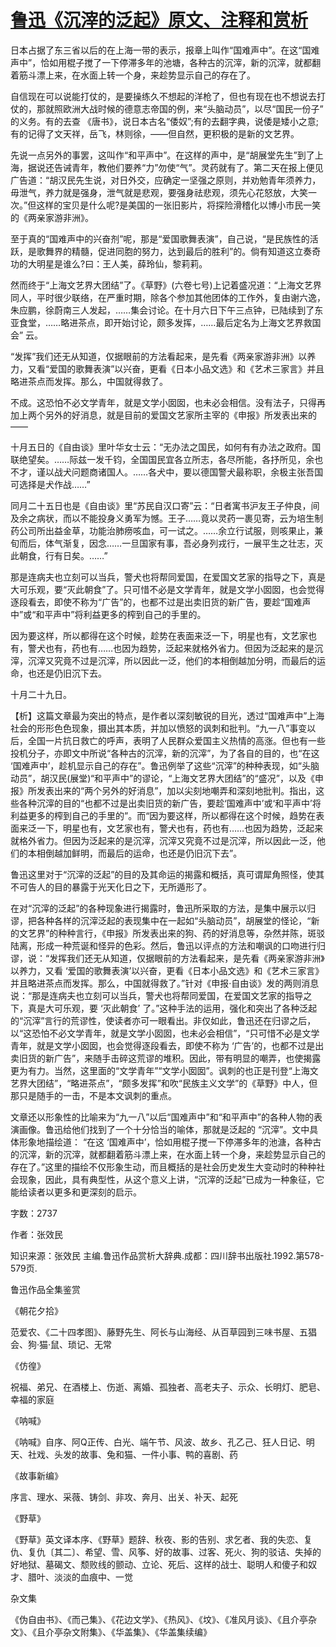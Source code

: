 # [鲁迅《沉滓的泛起》原文、注释和赏析](https://www.vrrw.net/wx/9634.html)

日本占据了东三省以后的在上海一带的表示，报章上叫作“国难声中”。在这“国难声中”，恰如用棍子搅了一下停滞多年的池塘，各种古的沉滓，新的沉滓，就都翻着筋斗漂上来，在水面上转一个身，来趁势显示自己的存在了。

自信现在可以说能打仗的，是要操练久不想起的洋枪了，但也有现在也不想说去打仗的，那就照欧洲大战时候的德意志帝国的例，来“头脑动员”，以尽“国民一份子” 的义务。有的去查 《唐书》，说日本古名“倭奴”;有的去翻字典，说倭是矮小之意;有的记得了文天祥，岳飞，林则徐，——但自然，更积极的是新的文艺界。

先说一点另外的事罢，这叫作“和平声中”。在这样的声中，是“胡展堂先生”到了上海，据说还告诫青年，教他们要养“力”勿使“气”。灵药就有了。第二天在报上便见广告道：“胡汉民先生说，对日外交，应确定一坚强之原则，并劝勉青年须养力，毋泄气，养力就是强身，泄气就是悲观，要强身祛悲观，须先心花怒放，大笑一次。”但这样的宝贝是什么呢?是美国的一张旧影片，将探险滑稽化以博小市民一笑的《两亲家游非洲》。

至于真的“国难声中的兴奋剂”呢，那是“爱国歌舞表演”，自己说，“是民族性的活跃，是歌舞界的精髓，促进同胞的努力，达到最后的胜利”的。倘有知道这立奏奇功的大明星是谁么?曰：王人美，薛玲仙，黎莉莉。

然而终于“上海文艺界大团结”了。《草野》(六卷七号)上记着盛况道：“上海文艺界同人，平时很少联络，在严重时期，除各个参加其他团体的工作外，复由谢六逸，朱应鹏，徐蔚南三人发起，……集会讨论。在十月六日下午三点钟，已陆续到了东亚食堂，……略进茶点，即开始讨论，颇多发挥，……最后定名为上海文艺界救国会” 云。

“发挥”我们还无从知道，仅据眼前的方法看起来，是先看《两亲家游非洲》以养力，又看“爱国的歌舞表演”以兴奋，更看《日本小品文选》和《艺术三家言》并且略进茶点而发挥。那么，中国就得救了。

不成。这恐怕不必文学青年，就是文学小囡囡，也未必会相信。没有法子，只得再加上两个另外的好消息，就是目前的爱国文艺家所主宰的《申报》所发表出来的——

十月五日的《自由谈》里叶华女士云：“无办法之国民，如何有有办法之政府。国联绝望矣。……际兹一发千钧，全国国民宜各立所志，各尽所能，各抒所见，余也不才，谨以战犬问题商诸国人。……各犬中，要以德国警犬最称职，余极主张吾国可选择是犬作战……”

同月二十五日也是《自由谈》里“苏民自汉口寄”云：“日者寓书沪友王子仲良，间及余之病状，而以不能投身义勇军为憾。王子……竟以灵药一裹见寄，云为培生制药公司所出益金草，功能治肺痨咳血，可一试之。……余立行试服，则咳果止，兼旬而后，体气渐复，因念……一旦国家有事，吾必身列戎行，一展平生之壮志，灭此朝食，行有日矣。……”

那是连病夫也立刻可以当兵，警犬也将帮同爱国，在爱国文艺家的指导之下，真是大可乐观，要“灭此朝食”了。只可惜不必是文学青年，就是文学小囡囡，也会觉得逐段看去，即使不称为“广告”的，也都不过是出卖旧货的新广告，要趁“国难声中”或“和平声中”将利益更多的榨到自己的手里的。

因为要这样，所以都得在这个时候，趁势在表面来泛一下，明星也有，文艺家也有，警犬也有，药也有……也因为趋势，泛起来就格外省力。但因为泛起来的是沉滓，沉滓又究竟不过是沉滓，所以因此一泛，他们的本相倒越加分明，而最后的运命，也还是仍旧沉下去。

十月二十九日。



【析】这篇文章最为突出的特点，是作者以深刻敏锐的目光，透过“国难声中”上海社会的形形色色现象，摄出其本质，并加以愤怒的讽刺和批判。“九一八”事变以后，全国一片抗日救亡的呼声，表明了人民群众爱国主义热情的高涨。但也有一些投机分子，亦即文中所说“各种古的沉滓，新的沉滓”，为了各自的目的，也“在这 ‘国难声中’，趁机显示自己的存在”。鲁迅例举了这些“沉滓”的种种表现，如“头脑动员”，胡汉民(展堂)“和平声中”的谬论，“上海文艺界大团结”的“盛况”，以及《申报》所发表出来的“两个另外的好消息”，加以尖刻地嘲弄和深刻地批判。指出，这些各种沉滓的目的“也都不过是出卖旧货的新广告，要趁‘国难声中’或‘和平声中’将利益更多的榨到自己的手里的”。而“因为要这样，所以都得在这个时候，趋势在表面来泛一下，明星也有，文艺家也有，警犬也有，药也有……也因为趋势，泛起来就格外省力。但因为泛起来的是沉滓，沉滓又究竟不过是沉滓，所以因此一泛，他们的本相倒越加鲜明，而最后的运命，也还是仍旧沉下去”。

鲁迅这里对于“沉滓的泛起”的目的及其命运的揭露和概括，真可谓犀角照怪，使其不可告人的目的暴露于光天化日之下，无所遁形了。

在对“沉滓的泛起”的各种现象进行揭露时，鲁迅所采取的方法，是集中展示以归谬，把各种各样的沉滓泛起的表现集中在一起如“头脑动员”，胡展堂的怪论，“新的文艺界”的种种言行，《申报》所发表出来的狗、药的好消息等，杂然并陈，斑驳陆离，形成一种荒诞和怪异的色彩。然后，鲁迅以评点的方法和嘲讽的口吻进行归谬，说：“发挥我们还无从知道，仅据眼前的方法看起来，是先看《两亲家游非洲》以养力，又看 ‘爱国的歌舞表演’以兴奋，更看《日本小品文选》和《艺术三家言》并且略进茶点而发挥。那么，中国就得救了。”针对《申报·自由谈》发的两则消息说：“那是连病夫也立刻可以当兵，警犬也将帮同爱国，在爱国文艺家的指导之下，真是大可乐观，要 ‘灭此朝食’ 了。”这种手法的运用，强化和突出了各种泛起的“沉滓”言行的荒谬性，使读者亦可一眼看出。非仅如此，鲁迅还在归谬之后，以“这恐怕不必文学青年，就是文学小囡囡，也未必会相信”，“只可惜不必是文学青年，就是文学小囡囡，也会觉得逐段看去，即使不称为 ‘广告’的，也都不过是出卖旧货的新广告”，来随手击碎这荒谬的堆积。因此，带有明显的嘲弄，也使揭露更为有力。当然，这里面的“文学青年”“文学小囡囡”。讽刺的也正是刊登“上海文艺界大团结”，“略进茶点”，“颇多发挥”和吹“民族主义文学”的《草野》中人，但那只是随手的一击，不是本文讽刺的重点。

文章还以形象性的比喻来为“九一八”以后“国难声中”和“和平声中”的各种人物的表演画像。鲁迅给他们找到了一个十分恰当的喻体，那就是泛起的 “沉滓”。文中具体形象地描绘道： “在这 ‘国难声中’，恰如用棍子搅一下停滞多年的池溏，各种古的沉滓，新的沉滓，就都翻着筋斗漂上来，在水面上转一个身，来趁势显示自己的存在了。”这里的描绘不仅形象生动，而且概括的是社会历史发生大变动时的种种社会现象，因此，具有典型性，从这个意义上讲，“沉滓的泛起”已成为一种象征，它能给读者以更多和更深刻的启示。

字数：2737

作者：张效民

知识来源：张效民 主编.鲁迅作品赏析大辞典.成都：四川辞书出版社.1992.第578-579页.

鲁迅作品全集鉴赏

《朝花夕拾》

范爱农、《二十四孝图》、藤野先生、阿长与山海经、从百草园到三味书屋、五猖会、狗·猫·鼠、琐记、无常

《仿徨》

祝福、弟兄、在酒楼上、伤逝、离婚、孤独者、高老夫子、示众、长明灯、肥皂、幸福的家庭

《呐喊》

《呐喊》自序、阿Q正传、白光、端午节、风波、故乡、孔乙己、狂人日记、明天、社戏、头发的故事、兔和猫、一件小事、鸭的喜剧、药

《故事新编》

序言、理水、采薇、铸剑、非攻、奔月、出关、补天、起死

《野草》

《野草》英文译本序、《野草》题辞、秋夜、影的告别、求乞者、我的失恋、复仇、复仇〔其二〕、希望、雪、风筝、好的故事、过客、死火、狗的驳诘、失掉的好地狱、墓碣文、颓败线的颤动、立论、死后、这样的战士、聪明人和傻子和奴才、腊叶、淡淡的血痕中、一觉

杂文集

《伪自由书》、《而己集》、《花边文学》、《热风》、《坟》、《准风月谈》、《且介亭杂文》、《且介亭杂文附集》、《华盖集》、《华盖集续编》

